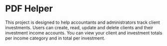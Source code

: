# PDF Helper

This project is designed to help accountants and administrators track client investments. 
Users can create, read, update and delete clients and their investment income accounts. You can view your client and investment totals per income category and in total per investment. 

